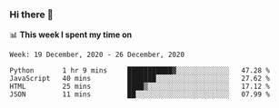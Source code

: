 ### Hi there 👋

📊 __This week I spent my time on__
<!--START_SECTION:waka-->
```text
Week: 19 December, 2020 - 26 December, 2020

Python       1 hr 9 mins     ███████████▓░░░░░░░░░░░░░   47.28 % 
JavaScript   40 mins         ███████░░░░░░░░░░░░░░░░░░   27.62 % 
HTML         25 mins         ████▒░░░░░░░░░░░░░░░░░░░░   17.12 % 
JSON         11 mins         ██░░░░░░░░░░░░░░░░░░░░░░░   07.99 % 
```
<!--END_SECTION:waka-->
<!--
**SREEHARI-M-S/SREEHARI-M-S** is a ✨ _special_ ✨ repository because its `README.md` (this file) appears on your GitHub profile.

Here are some ideas to get you started:

- 🔭 I’m currently working on ...
- 🌱 I’m currently learning ...
- 👯 I’m looking to collaborate on ...
- 🤔 I’m looking for help with ...
- 💬 Ask me about ...
- 📫 How to reach me: ...
- 😄 Pronouns: ...
- ⚡ Fun fact: ...
-->
